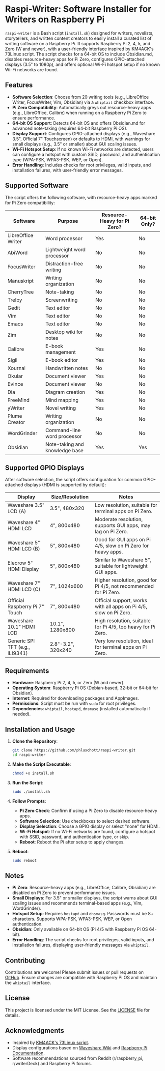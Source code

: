 # Raspi-Writer: Software Installer for Writers on Raspberry Pi

`raspi-writer` is a Bash script (`install.sh`) designed for writers, novelists, storytellers, and written content creators to easily install a curated list of writing software on a Raspberry Pi. It supports Raspberry Pi 2, 4, 5, and Zero (W and newer), with a user-friendly interface inspired by KM4ACK's 73Linux script. The script checks for a 64-bit OS to include Obsidian.md, disables resource-heavy apps for Pi Zero, configures GPIO-attached displays (3.5" to 1080p), and offers optional Wi-Fi hotspot setup if no known Wi-Fi networks are found.

## Features

- **Software Selection**: Choose from 20 writing tools (e.g., LibreOffice Writer, FocusWriter, Vim, Obsidian) via a `whiptail` checkbox interface.
- **Pi Zero Compatibility**: Automatically greys out resource-heavy apps (e.g., LibreOffice, Calibre) when running on a Raspberry Pi Zero to ensure performance.
- **64-bit OS Support**: Detects 64-bit OS and offers Obsidian.md for advanced note-taking (requires 64-bit Raspberry Pi OS).
- **Display Support**: Configures GPIO-attached displays (e.g., Waveshare 3.5", Official 7" Touchscreen) or defaults to HDMI, with warnings for small displays (e.g., 3.5" or smaller) about GUI scaling issues.
- **Wi-Fi Hotspot Setup**: If no known Wi-Fi networks are detected, users can configure a hotspot with custom SSID, password, and authentication type (WPA-PSK, WPA3-PSK, WEP, or Open).
- **Error Handling**: Includes checks for root privileges, valid inputs, and installation failures, with user-friendly error messages.

## Supported Software

The script offers the following software, with resource-heavy apps marked for Pi Zero compatibility:

| Software           | Purpose                         | Resource-Heavy for Pi Zero? | 64-bit Only? |
|--------------------|---------------------------------|----------------------------|--------------|
| LibreOffice Writer | Word processor                 | Yes                        | No           |
| AbiWord            | Lightweight word processor     | No                         | No           |
| FocusWriter        | Distraction-free writing       | No                         | No           |
| Manuskript         | Writing organization           | No                         | No           |
| CherryTree         | Note-taking                    | No                         | No           |
| Trelby             | Screenwriting                  | No                         | No           |
| Gedit              | Text editor                    | No                         | No           |
| Vim                | Text editor                    | No                         | No           |
| Emacs              | Text editor                    | No                         | No           |
| Zim                | Desktop wiki for notes         | No                         | No           |
| Calibre            | E-book management              | Yes                        | No           |
| Sigil              | E-book editor                  | Yes                        | No           |
| Xournal            | Handwritten notes              | No                         | No           |
| Okular             | Document viewer                | Yes                        | No           |
| Evince             | Document viewer                | No                         | No           |
| Dia                | Diagram creation               | Yes                        | No           |
| FreeMind           | Mind mapping                   | Yes                        | No           |
| yWriter            | Novel writing                  | Yes                        | No           |
| Plume Creator      | Writing organization           | No                         | No           |
| WordGrinder        | Command-line word processor    | No                         | No           |
| Obsidian           | Note-taking and knowledge base | Yes                        | Yes          |

## Supported GPIO Displays

After software selection, the script offers configuration for common GPIO-attached displays (HDMI is supported by default):

| Display                     | Size/Resolution     | Notes                                                                 |
|-----------------------------|---------------------|----------------------------------------------------------------------|
| Waveshare 3.5" LCD (A)      | 3.5", 480x320       | Low resolution, suitable for terminal apps on Pi Zero.               |
| Waveshare 4" HDMI LCD       | 4", 800x480         | Moderate resolution, supports GUI apps, may lag on Pi Zero.          |
| Waveshare 5" HDMI LCD (B)   | 5", 800x480         | Good for GUI apps on Pi 4/5, slow on Pi Zero for heavy apps.         |
| Elecrow 5" HDMI Display     | 5", 800x480         | Similar to Waveshare 5", suitable for lightweight GUI apps.          |
| Waveshare 7" HDMI LCD (C)   | 7", 1024x600        | Higher resolution, good for Pi 4/5, not recommended for Pi Zero.     |
| Official Raspberry Pi 7" Touch | 7", 800x480       | Official support, works with all apps on Pi 4/5, slow on Pi Zero.    |
| Waveshare 10.1" HDMI LCD    | 10.1", 1280x800     | High resolution, suitable for Pi 4/5, too heavy for Pi Zero.         |
| Generic SPI TFT (e.g., ILI9341) | 2.8"-3.2", 320x240 | Very low resolution, ideal for terminal apps on Pi Zero.             |

## Requirements

- **Hardware**: Raspberry Pi 2, 4, 5, or Zero (W and newer).
- **Operating System**: Raspberry Pi OS (Debian-based, 32-bit or 64-bit for Obsidian).
- **Internet**: Required for downloading packages and AppImages.
- **Permissions**: Script must be run with `sudo` for root privileges.
- **Dependencies**: `whiptail`, `hostapd`, `dnsmasq` (installed automatically if needed).

## Installation and Usage

1. **Clone the Repository**:
   ```bash
   git clone https://github.com/phluschott/raspi-writer.git
   cd raspi-writer
   ```

2. **Make the Script Executable**:
   ```bash
   chmod +x install.sh
   ```

3. **Run the Script**:
   ```bash
   sudo ./install.sh
   ```

4. **Follow Prompts**:
   - **Pi Zero Check**: Confirm if using a Pi Zero to disable resource-heavy apps.
   - **Software Selection**: Use checkboxes to select desired software.
   - **Display Selection**: Choose a GPIO display or select "none" for HDMI.
   - **Wi-Fi Hotspot**: If no Wi-Fi networks are found, configure a hotspot with SSID, password, and authentication type, or skip.
   - **Reboot**: Reboot the Pi after setup to apply changes.

5. **Reboot**:
   ```bash
   sudo reboot
   ```

## Notes

- **Pi Zero**: Resource-heavy apps (e.g., LibreOffice, Calibre, Obsidian) are disabled on Pi Zero to prevent performance issues.
- **Small Displays**: For 3.5" or smaller displays, the script warns about GUI scaling issues and recommends terminal-based apps (e.g., Vim, WordGrinder).
- **Hotspot Setup**: Requires `hostapd` and `dnsmasq`. Passwords must be 8+ characters. Supports WPA-PSK, WPA3-PSK, WEP, or Open authentication.
- **Obsidian**: Only available on 64-bit OS (Pi 4/5 with Raspberry Pi OS 64-bit).
- **Error Handling**: The script checks for root privileges, valid inputs, and installation failures, displaying user-friendly messages via `whiptail`.

## Contributing

Contributions are welcome! Please submit issues or pull requests on [GitHub](https://github.com/phluschott/raspi-writer). Ensure changes are compatible with Raspberry Pi OS and maintain the `whiptail` interface.

## License

This project is licensed under the MIT License. See the [LICENSE](LICENSE) file for details.

## Acknowledgments

- Inspired by [KM4ACK's 73Linux script](https://github.com/km4ack/73Linux).
- Display configurations based on [Waveshare Wiki](https://www.waveshare.com/wiki/) and [Raspberry Pi Documentation](https://www.raspberrypi.com/documentation/).
- Software recommendations sourced from Reddit (r/raspberry_pi, r/writerDeck) and Raspberry Pi forums.

